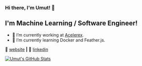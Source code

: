 ### Hi there, I'm Umut! 👋

## I'm Machine Learning / Software Engineer!

<!--
**umutcakan/umutcakan** is a ✨ _special_ ✨ repository because its `README.md` (this file) appears on your GitHub profile.

Here are some ideas to get you started:

- 🔭 I’m currently working on ...
- 🌱 I’m currently learning ...
- 👯 I’m looking to collaborate on ...
- 🤔 I’m looking for help with ...
- 💬 Ask me about ...
- 📫 How to reach me: ...
- 😄 Pronouns: ...
- ⚡ Fun fact: ...
-->

- 🔭 I’m currently working at [Acelerex][acelerex].
- 🌱 I’m currently learning Docker and Feather.js.


🏡 [website][website] **|** 
👔 [linkedin][linkedin]


[![Umut's GitHub Stats](https://github-readme-stats.vercel.app/api?username=umutcakan&count_private=true&show_icons=true)](https://github.com/umutcakan)


[website]: https://umutcakan.github.io
[acelerex]: https://acelerex.com/
[linkedin]: https://www.linkedin.com/in/umut-%C3%A7akan/
